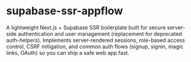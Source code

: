 # supabase-ssr-appflow
A lightweight Next.js + Supabase SSR boilerplate built for secure server-side authentication and user management (replacement for deprecated auth-helpers). Implements server-rendered sessions, role-based access control, CSRF mitigation, and common auth flows (signup, signin, magic links, OAuth) so you can ship a safe web app fast.
